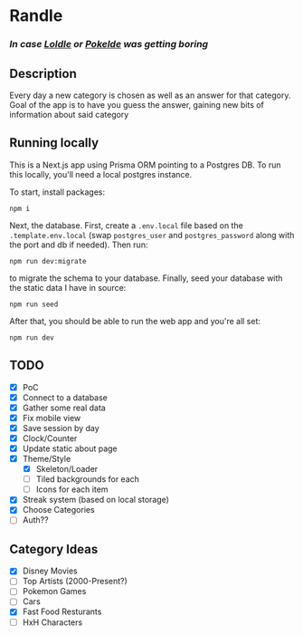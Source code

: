 # Randle

### _In case [Loldle](https://loldle.net/) or [Pokelde](https://pokedle.gg/) was getting boring_

## Description

Every day a new category is chosen as well as an answer for that category. Goal of the app is to have you guess the answer, gaining new bits of information about said category

## Running locally

This is a Next.js app using Prisma ORM pointing to a Postgres DB. To run this locally, you'll need a local postgres instance.

To start, install packages:

```
npm i
```

Next, the database. First, create a `.env.local` file based on the `.template.env.local` (swap `postgres_user` and `postgres_password` along with the port and db if needed). Then run:

```
npm run dev:migrate
```

to migrate the schema to your database. Finally, seed your database with the static data I have in source:

```
npm run seed
```

After that, you should be able to run the web app and you're all set:

```
npm run dev
```

## TODO

- [x] PoC
- [x] Connect to a database
- [x] Gather some real data
- [x] Fix mobile view
- [x] Save session by day
- [x] Clock/Counter
- [x] Update static about page
- [x] Theme/Style
  - [x] Skeleton/Loader
  - [ ] Tiled backgrounds for each
  - [ ] Icons for each item
- [x] Streak system (based on local storage)
- [x] Choose Categories
- [ ] Auth??

## Category Ideas

- [x] Disney Movies
- [ ] Top Artists (2000-Present?)
- [ ] Pokemon Games
- [ ] Cars
- [x] Fast Food Resturants
- [ ] HxH Characters
